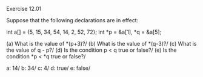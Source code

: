 Exercise 12.01

Suppose that the following declarations are in effect:

int a[] = {5, 15, 34, 54, 14, 2, 52, 72};
int *p = &a[1], *q = &a[5];

(a) What is the value of *(p+3)?/
(b) What is the value of *(q-3)?/
(c) What is the value of q - p?/
(d) Is the condition p < q true or false?/
(e) Is the condition *p < *q true or false?/

a: 14/
b: 34/
c: 4/
d: true/
e: false/